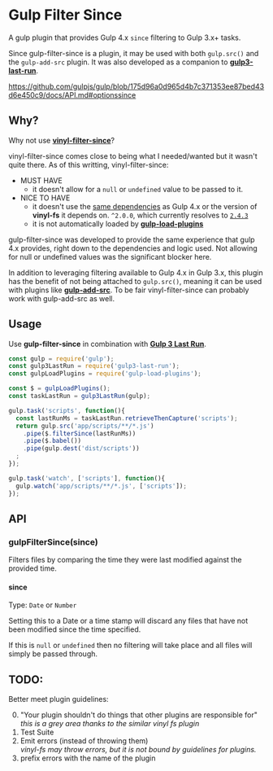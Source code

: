# Gulp Filter Since

A gulp plugin that provides Gulp 4.x `since` filtering to Gulp 3.x+ tasks. 

Since gulp-filter-since is a plugin, it may be used with both `gulp.src()` and the `gulp-add-src` plugin. It was also developed as a companion to [**gulp3-last-run**](https://github.com/npetruzzelli/gulp3-last-run).

https://github.com/gulpjs/gulp/blob/175d96a0d965d4b7c371353ee87bed43d6e450c9/docs/API.md#optionssince

## Why?

Why not use [**vinyl-filter-since**](https://github.com/tunnckocore/vinyl-filter-since)?

vinyl-filter-since comes close to being what I needed/wanted but it wasn't quite there. As of this writting, vinyl-filter-since:

-   MUST HAVE
    -   it doesn't allow for a `null` or `undefined` value to be passed to it.
-   NICE TO HAVE
    -   it doesn't use the [same dependencies](https://github.com/gulpjs/vinyl-fs/blob/728df8e44706aaff43eb9022cd1f80527c5cf59d/package.json#L41-L44) as Gulp 4.x or the version of **vinyl-fs** it depends on. `^2.0.0`, which currently resolves to [`2.4.3`](https://github.com/gulpjs/vinyl-fs/tree/728df8e44706aaff43eb9022cd1f80527c5cf59d) 
    -   it is not automatically loaded by [**gulp-load-plugins**](https://github.com/jackfranklin/gulp-load-plugins)

gulp-filter-since was developed to provide the same experience that gulp 4.x provides, right down to the dependencies and logic used. Not allowing for null or undefined values was the significant blocker here. 

In addition to leveraging filtering available to Gulp 4.x in Gulp 3.x, this plugin has the benefit of not being attached to `gulp.src()`, meaning it can be used with plugins like [**gulp-add-src**](https://github.com/urish/gulp-add-src). To be fair vinyl-filter-since can probably work with gulp-add-src as well.


## Usage

Use **gulp-filter-since** in combination with [**Gulp 3 Last Run**](https://github.com/npetruzzelli/gulp3-last-run).

```javascript
const gulp = require('gulp');
const gulp3LastRun = require('gulp3-last-run');
const gulpLoadPlugins = require('gulp-load-plugins');

const $ = gulpLoadPlugins();
const taskLastRun = gulp3LastRun(gulp);

gulp.task('scripts', function(){
  const lastRunMs = taskLastRun.retrieveThenCapture('scripts');
  return gulp.src('app/scripts/**/*.js')
    .pipe($.filterSince(lastRunMs))
    .pipe($.babel())
    .pipe(gulp.dest('dist/scripts'))
  ;
});

gulp.task('watch', ['scripts'], function(){
  gulp.watch('app/scripts/**/*.js', ['scripts']);
});
```

## API

### gulpFilterSince(since)

Filters files by comparing the time they were last modified against the provided time.

#### since

Type: `Date` or `Number`

Setting this to a Date or a time stamp will discard any files that have not been modified since the time specified.

If this is `null` or `undefined` then no filtering will take place and all files will simply be passed through.

## TODO:

Better meet plugin guidelines:

0.  "Your plugin shouldn't do things that other plugins are responsible for"  
    _this is a grey area thanks to the similar vinyl fs plugin_
1.  Test Suite
2.  Emit errors (instead of throwing them)  
    _vinyl-fs may throw errors, but it is not bound by guidelines for plugins._
3.  prefix errors with the name of the plugin
